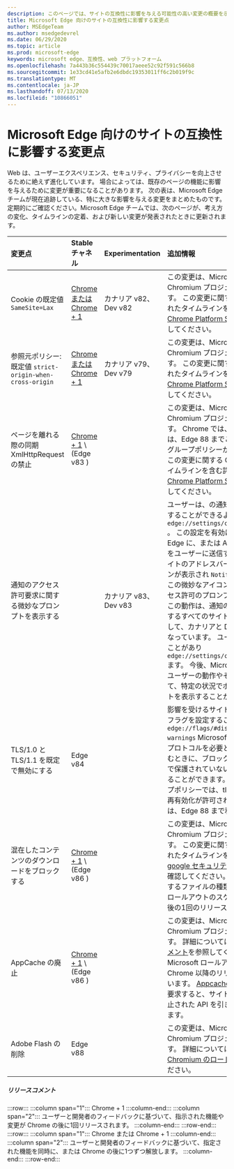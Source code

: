 ```yaml
---
description: このページでは、サイトの互換性に影響を与える可能性の高い変更の概要を示します。
title: Microsoft Edge 向けのサイトの互換性に影響する変更点
author: MSEdgeTeam
ms.author: msedgedevrel
ms.date: 06/29/2020
ms.topic: article
ms.prod: microsoft-edge
keywords: microsoft edge、互換性、web プラットフォーム
ms.openlocfilehash: 7a443b36c554439c70017aeee52c92f591c566b8
ms.sourcegitcommit: 1e33cd41e5afb2e6dbdc19353011ff6c2b019f9c
ms.translationtype: MT
ms.contentlocale: ja-JP
ms.lasthandoff: 07/13/2020
ms.locfileid: "10866051"
---
```

# Microsoft Edge 向けのサイトの互換性に影響する変更点  

Web は、ユーザーエクスペリエンス、セキュリティ、プライバシーを向上させるために絶えず進化しています。  場合によっては、既存のページの機能に影響を与えるために変更が重要になることがあります。  次の表は、Microsoft Edge チームが現在追跡している、特に大きな影響を与える変更をまとめたものです。  定期的にご確認ください。Microsoft Edge チームでは、次のページが、考え方の変化、タイムラインの定着、および新しい変更が発表されたときに更新されます。  

| 変更点 | Stable チャネル | Experimentation | 追加情報 |  
|:--- |:--- |:--- |:--- |
| Cookie の既定値 `SameSite=Lax` | [Chrome または Chrome + 1](#release-comments)  | カナリア v82、Dev v82 | この変更は、Microsoft Edge が基づく Chromium プロジェクトで行われています。  この変更に関する Google の計画されたタイムラインを含む詳細については、 [Chrome Platform Status エントリ][ChromePlatformStatus5088147346030592]を確認してください。  |  
| 参照元ポリシー: 既定値 `strict-origin-when-cross-origin` | [Chrome または Chrome + 1](#release-comments)  | カナリア v79、Dev v79 | この変更は、Microsoft Edge が基づく Chromium プロジェクトで行われています。  この変更に関する Google の計画されたタイムラインを含む詳細については、 [Chrome Platform Status エントリ][ChromePlatformStatus6251880185331712]を確認してください。  |  
| ページを離れる際の同期 XmlHttpRequest の禁止 | [Chrome + 1](#release-comments) \ (Edge v83 \) |  | この変更は、Microsoft Edge が基づく Chromium プロジェクトで行われています。  Chrome では、Microsoft Edge には、Edge 88 までこの変更を無効にするグループポリシーが用意されています。  この変更に関する Google の計画されたタイムラインを含む詳細については、 [Chrome Platform Status エントリ][ChromePlatformStatus4664843055398912]を確認してください。  |  
| 通知のアクセス許可要求に関する微妙なプロンプトを表示する |  | カナリア v83、Dev v83 | ユーザーは、の通知要求を Quiet 状態にすることができるようになりました `edge://settings/content/notifications` 。  この設定を有効にすると、Microsoft Edge に、または API を使って今後の通知をユーザーに送信するよう要求する、サイトのアドレスバーに微妙な要求アイコンが表示され `Notifications` `Push` ます。  この微妙なアイコンは、ポップアップアクセス許可のプロンプトに代わるものです。  この動作は、通知のアクセス許可を要求するすべてのサイトの一部のユーザーに対して、カナリアと Dev では既定でオンになっています。  ユーザーはを無効にすることがあり `edge://settings/content/notifications` ます。  今後、Microsoft edge チームは、ユーザーの動作やその他の入力に基づいて、特定の状況でポップアップのプロンプトを表示することができます。  |  
| TLS/1.0 と TLS/1.1 を既定で無効にする | Edge v84 |  | 影響を受けるサイトを見つけるために、フラグを設定することで、 `edge://flags/#display-legacy-tls-warnings` Microsoft Edge で従来の TLS プロトコルを必要とするページを読み込むときに、ブロックしない "セキュリティで保護されていない" という通知を表示することができます。  [Sslminversion][DeployedEdgePoliciesSSLMinVersion]グループポリシーでは、tls/1.0 および tls/1.1 の再有効化が許可されています。ポリシーは、Edge 88 まで利用できます。  |  
| 混在したコンテンツのダウンロードをブロックする | [Chrome + 1](#release-comments) \ (Edge v86 \)  |  | この変更は、Microsoft Edge が基づく Chromium プロジェクトで行われています。  この変更に関する Google の計画されたタイムラインを含む詳細については、 [google セキュリティのブログエントリ][GoogleBlogSecurity20200206]を確認してください。  注意またはブロックするファイルの種類に関する Microsoft ロールアウトのスケジュールは、Chrome 後の1回のリリースで計画されています。  |  
| AppCache の廃止 | [Chrome + 1](#release-comments) \ (Edge v86 \)  |  | この変更は、Microsoft Edge が基づく Chromium プロジェクトで行われています。  詳細については、 [Web dev のドキュメント][WebDevAppCacheRemoval]を参照してください。  廃止の Microsoft ロールアウトスケジュールは、Chrome 以降のリリース1回で計画されています。  [Appcache OriginTrial Token][AppCacheOriginTrial]を要求すると、サイトはエッジ v90 まで廃止された API を引き続き使うことができます。 |  
| Adobe Flash の削除 | Edge v88  |  | この変更は、Microsoft Edge が基づく Chromium プロジェクトで行われています。  詳細については、[アドビ Flash Chromium のロードマップ][ChromiumFlashRoadmapSupportRemoved]を確認してください。  | 
##### リリースコメント  

:::row:::
   :::column span="1":::
      Chrome + 1
   :::column-end:::
   :::column span="2":::
      ユーザーと開発者のフィードバックに基づいて、指示された機能や変更が Chrome の後に1回リリースされます。
   :::column-end:::
:::row-end:::
:::row:::
   :::column span="1":::
      Chrome または Chrome + 1
   :::column-end:::
   :::column span="2":::
      ユーザーと開発者のフィードバックに基づいて、指定された機能を同時に、または Chrome の後に1つずつ解放します。
   :::column-end:::
:::row-end:::


<!-- image links -->  

<!-- links -->  

[DeployedEdgePoliciesSSLMinVersion]: /deployedge/microsoft-edge-policies#sslversionmin "SSLVersionMin-Microsoft Edge-ポリシー"  

[ChromePlatformStatus4664843055398912]: https://www.chromestatus.com/feature/4664843055398912 "ページ強制的での同期 XHR の許可を無効にする JavaScript-Chrome プラットフォームの状態"  
[ChromePlatformStatus5088147346030592]: https://www.chromestatus.com/feature/5088147346030592 "Cookie の既定値は SameSite = 甘い。 Chrome プラットフォームの状態"  
[ChromePlatformStatus6251880185331712]: https://www.chromestatus.com/feature/6251880185331712 "参照元ポリシー: 既定では、クロスオリジン-Chrome プラットフォームの状態"  

[ChromiumFlashRoadmapSupportRemoved]: https://www.chromium.org/flash-roadmap#TOC-Flash-Support-Removed-from-Chromium-Target:-Chrome-88---Jan-2021- "フラッシュのサポートが Chromium から削除されました (Target: Chrome 88 +-Jan 2021)-フラッシュロードマップ |Chromium プロジェクト"  

[GoogleBlogSecurity20200206]: https://security.googleblog.com/2020/02/protecting-users-from-insecure_6.html "Google Chrome での安全でないダウンロードからのユーザーの保護-Google Online セキュリティブログ" 

[WebDevAppCacheRemoval]: https://web.dev/appcache-removal/ "AppCache の削除"
[AppCacheOriginTrial]: https://developers.chrome.com/origintrials/#/view_trial/1776670052997660673 "AppCache OriginTrial token"
